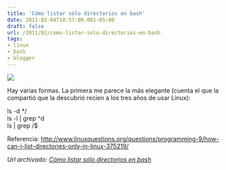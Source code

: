 ```yaml
---
title: 'Cómo listar sólo directorios en bash'
date: 2011-02-04T10:57:00.001-05:00
draft: false
url: /2011/02/como-listar-solo-directorios-en-bash
tags: 
- linux
- bash
- blogger
---
```


[![](http://3.bp.blogspot.com/_K2xwnQ4Llso/TUwhyQVJXyI/AAAAAAAABQ8/7Vr3QRUEWG8/s1600/tux-100.png)](http://3.bp.blogspot.com/_K2xwnQ4Llso/TUwhyQVJXyI/AAAAAAAABQ8/7Vr3QRUEWG8/s1600/tux-100.png)

Hay varias formas. La primera me parece la más elegante (cuenta el que la compartió que la descubrió recien a los tres años de usar Linux):  
  
ls -d \*/  
ls -l | grep ^d  
ls | grep /$  
  
Referencia: http://www.linuxquestions.org/questions/programming-9/how-can-i-list-directories-only-in-linux-375219/

_*Url archivado: [Cómo listar sólo directorios en bash](https://akcdev.blogspot.com/2011/02/como-listar-solo-directorios-en-bash.html)*_
